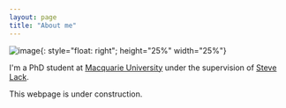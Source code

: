 ```yaml
---
layout: page
title: "About me"
---
```

![image](http://gtendas.github.io/assets/picture.jpg){: style="float: right"; height="25%" width="25%"}

I'm a PhD student at [Macquarie University](https://mq.edu.au) under the supervision of [Steve Lack](http://maths.mq.edu.au/~slack/).

This webpage is under construction. 


